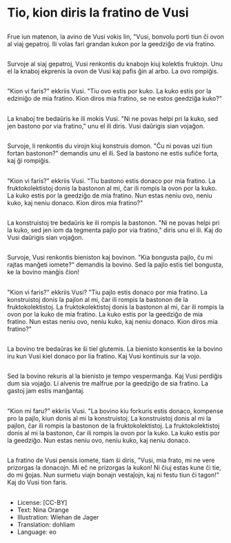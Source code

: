 # Tio, kion diris la fratino de Vusi

##
Frue iun matenon, la avino de Vusi vokis lin, "Vusi, bonvolu porti tiun ĉi ovon al viaj gepatroj. Ili volas fari grandan kukon por la geedziĝo de via fratino.

##
Survoje al siaj gepatroj, Vusi renkontis du knabojn kiuj kolektis fruktojn. Unu el la knaboj ekprenis la ovon de Vusi kaj pafis ĝin al arbo. La ovo rompiĝis.

##
"Kion vi faris?" ekkriis Vusi. "Tiu ovo estis por kuko. La kuko estis por la edziniĝo de mia fratino. Kion diros mia fratino, se ne estos geedziĝa kuko?"

##
La knaboj tre bedaŭris ke ili mokis Vusi. "Ni ne povas helpi pri la kuko, sed jen bastono por via fratino," unu el ili diris. Vusi daŭrigis sian vojaĝon.

##
Survoje, li renkontis du virojn kiuj konstruis domon. "Ĉu ni povas uzi tiun fortan bastonon?" demandis unu el ili. Sed la bastono ne estis sufiĉe forta, kaj ĝi rompiĝis.

##
"Kion vi faris?" ekkriis Vusi. "Tiu bastono estis donaco por mia fratino. La fruktokolektistoj donis la bastonon al mi, ĉar ili rompis la ovon por la kuko. La kuko estis por la geedziĝo de mia fratino. Nun estas neniu ovo, neniu kuko, kaj neniu donaco. Kion diros mia fratino?"

##
La konstruistoj tre bedaŭris ke ili rompis la bastonon. "Ni ne povas helpi pri la kuko, sed jen iom da tegmenta pajlo por via fratino," diris unu el ili. Kaj do Vusi daŭrigis sian vojaĝon.

##
Survoje, Vusi renkontis bieniston kaj bovinon. "Kia bongusta pajlo, ĉu mi rajtas manĝeti iomete?" demandis la bovino. Sed la pajlo estis tiel bongusta, ke la bovino manĝis ĉion!

##
"Kion vi faris?" ekkriis Vusi? "Tiu pajlo estis donaco por mia fratino. La konstruistoj donis la pajlon al mi, ĉar ili rompis la bastonon de la fruktokolektistoj. La fruktokolektistoj donis la bastonon al mi, ĉar ili rompis la ovon por la kuko de mia fratino. La kuko estis por la geedziĝo de mia fratino. Nun estas neniu ovo, neniu kuko, kaj neniu donaco. Kion diros mia fratino?"

##
La bovino tre bedaŭras ke ŝi tiel glutemis. La bienisto konsentis ke la bovino iru kun Vusi kiel donaco por lia fratino. Kaj Vusi kontinuis sur la vojo.

##
Sed la bovino rekuris al la bienisto je tempo vespermanĝa. Kaj Vusi perdiĝis dum sia vojaĝo. Li alvenis tre malfrue por la geedziĝo de sia fratino. La gastoj jam estis manĝantaj.

##
"Kion mi faru?" ekkriis Vusi. "La bovino kiu forkuris estis donaco, kompense pro la pajlo, kiun donis al mi la konstruistoj. La konstruistoj donis al mi la pajlon, ĉar ili rompis la bastonon de la fruktokolektistoj. La fruktokolektistoj donis al mi la bastonon, ĉar ili rompis la ovon por la kuko. La kuko estis por la geedziĝo. Nun estas neniu ovo, neniu kuko, kaj neniu donaco.

##
La fratino de Vusi pensis iomete, tiam ŝi diris, "Vusi, mia frato, mi ne vere prizorgas la donacojn. Mi eĉ ne prizorgas la kukon! Ni ĉiuj estas kune ĉi tie, do mi ĝojas. Nun surmetu viajn bonajn vestaĵojn, kaj ni festu tiun ĉi tagon!" Kaj do Vusi tion faris.

##
* License: [CC-BY]
* Text: Nina Orange
* Illustration: Wiehan de Jager
* Translation: dohliam
* Language: eo
